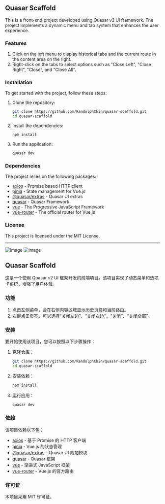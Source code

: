 ## Quasar Scaffold

This is a front-end project developed using Quasar v2 UI framework. The project implements a dynamic menu and tab system that enhances the user experience.

### Features

1. Click on the left menu to display historical tabs and the current route in the content area on the right.
2. Right-click on the tabs to select options such as "Close Left", "Close Right", "Close", and "Close All".

### Installation

To get started with the project, follow these steps:

1. Clone the repository:
   ```bash
   git clone https://github.com/RandolphChin/quasar-scaffold.git
   cd quasar-scaffold
   ```

2. Install the dependencies:
   ```bash
   npm install
   ```

3. Run the application:
   ```bash
   quasar dev
   ```

### Dependencies

The project relies on the following packages:

- [axios](https://github.com/axios/axios) - Promise based HTTP client
- [pinia](https://pinia.vuejs.org/) - State management for Vue.js
- [@quasar/extras](https://quasar.dev/extras) - Quasar UI extras
- [quasar](https://quasar.dev/) - Quasar Framework
- [vue](https://vuejs.org/) - The Progressive JavaScript Framework
- [vue-router](https://router.vuejs.org/) - The official router for Vue.js

### License

This project is licensed under the MIT License.

---
![image](https://github.com/user-attachments/assets/d581e520-fee1-4b7e-a97c-9b405740b028)
![image](https://github.com/user-attachments/assets/0305d0ce-42db-4e3a-af3e-7ee54b7cb904)


## Quasar Scaffold
这是一个使用 Quasar v2 UI 框架开发的前端项目。该项目实现了动态菜单和选项卡系统，增强了用户体验。

### 功能

1. 点击左侧菜单，会在右侧内容区域显示历史页签和当前路由。
2. 右键点击页签，可以选择“关闭左边”、“关闭右边”、“关闭”、“关闭全部”。

### 安装

要开始使用该项目，您可以按照以下步骤操作：

1. 克隆仓库：
   ```bash
   git clone https://github.com/RandolphChin/quasar-scaffold.git
   cd quasar-scaffold
   ```

2. 安装依赖：
   ```bash
   npm install
   ```

3. 运行应用：
   ```bash
   quasar dev
   ```

### 依赖

该项目依赖以下包：

- [axios](https://github.com/axios/axios) - 基于 Promise 的 HTTP 客户端
- [pinia](https://pinia.vuejs.org/) - Vue.js 的状态管理
- [@quasar/extras](https://quasar.dev/extras) - Quasar UI 附加模块
- [quasar](https://quasar.dev/) - Quasar 框架
- [vue](https://vuejs.org/) - 渐进式 JavaScript 框架
- [vue-router](https://router.vuejs.org/) - Vue.js 的官方路由

### 许可证

本项目采用 MIT 许可证。

